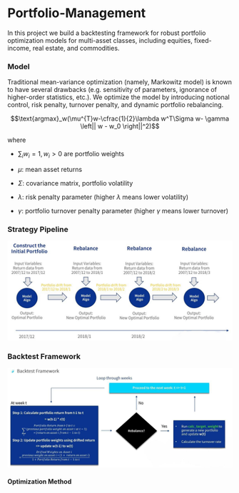 # Portfolio-Management
In this project we build a backtesting framework for robust portfolio optimization models for multi-asset classes, including equities, fixed-income, real estate, and commodities. 

### Model

Traditional mean-variance optimization (namely, Markowitz model) is known to have several drawbacks (e.g. sensitivity of parameters, ignorance of higher-order statistics, etc.). We optimize the model by introducing notional control, risk penalty, turnover penalty, and dynamic portfolio rebalancing.



$$\text{argmax}_w(\mu^{T}w-\cfrac{1}{2}\lambda w^T\Sigma w- \gamma \left|| w - w_0 \right||^2)$$

where

- $\sum_i w_i = 1, w_i>0$ are portfolio weights

- $\mu$: mean asset returns
- $\Sigma$: covariance matrix, portfolio volatility
- $\lambda$: risk penalty parameter (higher $\lambda$ means lower volatility)
- $\gamma$: portfolio turnover penalty parameter (higher $\gamma$ means lower turnover)



### Strategy Pipeline

<img src="./imgs/framework.png" width="700">

### Backtest Framework

<img src="./imgs/backtest.png" width="700">

#### Optimization Method

